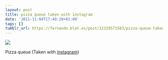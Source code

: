 ```yaml
---
layout: post
title: pizza queue taken with instagram
date: '2011-11-04T17:40:29+01:00'
tags: []
tumblr_url: https://fernando.blat.es/post/12329571583/pizza-queue-taken-with-instagram
---
```

 ![](/tumblr_files/tumblr_lu5abhNe7z1qz4y16o1_640.jpg)  

Pizza queue (Taken with [instagram](http://instagr.am))
